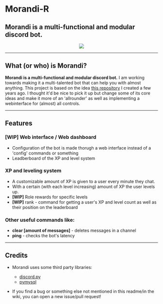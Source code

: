 # Morandi-R
## Morandi is a multi-functional and modular discord bot.

<p align="center"><img src="https://cdn.discordapp.com/avatars/584108228523065387/f762ac9bbf11dcaa6a1db8b5c6fc358d.png?size=256"></p>

---

## What (or who) is Morandi?
**Morandi is a multi-functional and modular discord bot.**
I am working towards making it a multi-talented bot that can help you with almost anything.
This project is based on the idea [this repository](https://github.com/fabiancdng/Morandi) I created a few years ago. I thought it'd be nice to pick it up but change some of its core ideas and make it more of an 'allrounder' as well as implementing a webinterface for (almost) all controls.

---
## Features
### **[WIP]** Web interface / Web dashboard
* Configuration of the bot is made thorugh a web interface instead of a 'config' commands or something
* Leadberboard of the XP and level system
### XP and leveling system
* A customizable amount of XP is given to a user every minute they chat.
* With a certain (with each level increasing) amount of XP the user levels up.
* **[WIP]** Role rewards for specific levels
* **[WIP]** rank - command for getting a user's XP and level count as well as their position on the leaderboard
### Other useful commands like:
* **clear [amount of messages]** - deletes messages in a channel
* **ping** - checks the bot's latency
---
## Credits  
- Morandi uses some third party libraries:  
    + [discord.py](https://github.com/Rapptz/discord.py)
    + [pymysql](https://github.com/PyMySQL/PyMySQL)
  
- If you find a bug or something else not mentioned in this readme/in the wiki, you can open a new issue/pull request!
